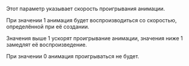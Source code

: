 Этот параметр указывает скорость проигрывания анимации.

При значении 1 анимация будет воспроизводиться со скоростью, определённой при её создании.

Значения выше 1 ускорят проигрывание анимации, значения ниже 1 замедлят её воспроизведение.

При значении 0 анимация проигрываться не будет.